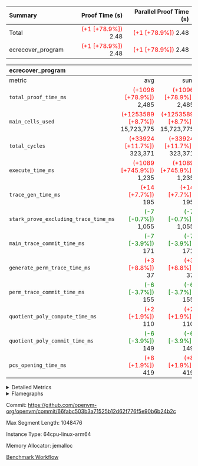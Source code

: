 | Summary | Proof Time (s) | Parallel Proof Time (s) |
|:---|---:|---:|
| Total | <span style='color: red'>(+1 [+78.9%])</span> 2.48 | <span style='color: red'>(+1 [+78.9%])</span> 2.48 |
| ecrecover_program | <span style='color: red'>(+1 [+78.9%])</span> 2.48 | <span style='color: red'>(+1 [+78.9%])</span> 2.48 |


| ecrecover_program |||||
|:---|---:|---:|---:|---:|
|metric|avg|sum|max|min|
| `total_proof_time_ms ` | <span style='color: red'>(+1096 [+78.9%])</span> 2,485 | <span style='color: red'>(+1096 [+78.9%])</span> 2,485 | <span style='color: red'>(+1096 [+78.9%])</span> 2,485 | <span style='color: red'>(+1096 [+78.9%])</span> 2,485 |
| `main_cells_used     ` | <span style='color: red'>(+1253589 [+8.7%])</span> 15,723,775 | <span style='color: red'>(+1253589 [+8.7%])</span> 15,723,775 | <span style='color: red'>(+1253589 [+8.7%])</span> 15,723,775 | <span style='color: red'>(+1253589 [+8.7%])</span> 15,723,775 |
| `total_cycles        ` | <span style='color: red'>(+33924 [+11.7%])</span> 323,371 | <span style='color: red'>(+33924 [+11.7%])</span> 323,371 | <span style='color: red'>(+33924 [+11.7%])</span> 323,371 | <span style='color: red'>(+33924 [+11.7%])</span> 323,371 |
| `execute_time_ms     ` | <span style='color: red'>(+1089 [+745.9%])</span> 1,235 | <span style='color: red'>(+1089 [+745.9%])</span> 1,235 | <span style='color: red'>(+1089 [+745.9%])</span> 1,235 | <span style='color: red'>(+1089 [+745.9%])</span> 1,235 |
| `trace_gen_time_ms   ` | <span style='color: red'>(+14 [+7.7%])</span> 195 | <span style='color: red'>(+14 [+7.7%])</span> 195 | <span style='color: red'>(+14 [+7.7%])</span> 195 | <span style='color: red'>(+14 [+7.7%])</span> 195 |
| `stark_prove_excluding_trace_time_ms` | <span style='color: green'>(-7 [-0.7%])</span> 1,055 | <span style='color: green'>(-7 [-0.7%])</span> 1,055 | <span style='color: green'>(-7 [-0.7%])</span> 1,055 | <span style='color: green'>(-7 [-0.7%])</span> 1,055 |
| `main_trace_commit_time_ms` | <span style='color: green'>(-7 [-3.9%])</span> 171 | <span style='color: green'>(-7 [-3.9%])</span> 171 | <span style='color: green'>(-7 [-3.9%])</span> 171 | <span style='color: green'>(-7 [-3.9%])</span> 171 |
| `generate_perm_trace_time_ms` | <span style='color: red'>(+3 [+8.8%])</span> 37 | <span style='color: red'>(+3 [+8.8%])</span> 37 | <span style='color: red'>(+3 [+8.8%])</span> 37 | <span style='color: red'>(+3 [+8.8%])</span> 37 |
| `perm_trace_commit_time_ms` | <span style='color: green'>(-6 [-3.7%])</span> 155 | <span style='color: green'>(-6 [-3.7%])</span> 155 | <span style='color: green'>(-6 [-3.7%])</span> 155 | <span style='color: green'>(-6 [-3.7%])</span> 155 |
| `quotient_poly_compute_time_ms` | <span style='color: red'>(+2 [+1.9%])</span> 110 | <span style='color: red'>(+2 [+1.9%])</span> 110 | <span style='color: red'>(+2 [+1.9%])</span> 110 | <span style='color: red'>(+2 [+1.9%])</span> 110 |
| `quotient_poly_commit_time_ms` | <span style='color: green'>(-6 [-3.9%])</span> 149 | <span style='color: green'>(-6 [-3.9%])</span> 149 | <span style='color: green'>(-6 [-3.9%])</span> 149 | <span style='color: green'>(-6 [-3.9%])</span> 149 |
| `pcs_opening_time_ms ` | <span style='color: red'>(+8 [+1.9%])</span> 419 | <span style='color: red'>(+8 [+1.9%])</span> 419 | <span style='color: red'>(+8 [+1.9%])</span> 419 | <span style='color: red'>(+8 [+1.9%])</span> 419 |



<details>
<summary>Detailed Metrics</summary>

| group | num_segments | keygen_time_ms | commit_exe_time_ms |
| --- | --- | --- | --- |
| ecrecover_program | 1 | 906 | 10 | 

| group | air_name | quotient_deg | interactions | constraints |
| --- | --- | --- | --- | --- |
| ecrecover_program | AccessAdapterAir<16> | 2 | 5 | 12 | 
| ecrecover_program | AccessAdapterAir<2> | 2 | 5 | 12 | 
| ecrecover_program | AccessAdapterAir<32> | 2 | 5 | 12 | 
| ecrecover_program | AccessAdapterAir<4> | 2 | 5 | 12 | 
| ecrecover_program | AccessAdapterAir<8> | 2 | 5 | 12 | 
| ecrecover_program | BitwiseOperationLookupAir<8> | 2 | 2 | 4 | 
| ecrecover_program | KeccakVmAir | 2 | 321 | 4,513 | 
| ecrecover_program | MemoryMerkleAir<8> | 2 | 4 | 39 | 
| ecrecover_program | PersistentBoundaryAir<8> | 2 | 3 | 7 | 
| ecrecover_program | PhantomAir | 2 | 3 | 5 | 
| ecrecover_program | Poseidon2PeripheryAir<BabyBearParameters>, 1> | 2 | 1 | 286 | 
| ecrecover_program | ProgramAir | 1 | 1 | 4 | 
| ecrecover_program | RangeTupleCheckerAir<2> | 1 | 1 | 4 | 
| ecrecover_program | Rv32HintStoreAir | 2 | 18 | 28 | 
| ecrecover_program | VariableRangeCheckerAir | 1 | 1 | 4 | 
| ecrecover_program | VmAirWrapper<Rv32BaseAluAdapterAir, BaseAluCoreAir<4, 8> | 2 | 20 | 37 | 
| ecrecover_program | VmAirWrapper<Rv32BaseAluAdapterAir, LessThanCoreAir<4, 8> | 2 | 18 | 40 | 
| ecrecover_program | VmAirWrapper<Rv32BaseAluAdapterAir, ShiftCoreAir<4, 8> | 2 | 24 | 91 | 
| ecrecover_program | VmAirWrapper<Rv32BranchAdapterAir, BranchEqualCoreAir<4> | 2 | 11 | 20 | 
| ecrecover_program | VmAirWrapper<Rv32BranchAdapterAir, BranchLessThanCoreAir<4, 8> | 2 | 13 | 35 | 
| ecrecover_program | VmAirWrapper<Rv32CondRdWriteAdapterAir, Rv32JalLuiCoreAir> | 2 | 10 | 18 | 
| ecrecover_program | VmAirWrapper<Rv32IsEqualModAdapterAir<2, 1, 32, 32>, ModularIsEqualCoreAir<32, 4, 8> | 2 | 25 | 225 | 
| ecrecover_program | VmAirWrapper<Rv32JalrAdapterAir, Rv32JalrCoreAir> | 2 | 16 | 20 | 
| ecrecover_program | VmAirWrapper<Rv32LoadStoreAdapterAir, LoadSignExtendCoreAir<4, 8> | 2 | 18 | 33 | 
| ecrecover_program | VmAirWrapper<Rv32LoadStoreAdapterAir, LoadStoreCoreAir<4> | 2 | 17 | 40 | 
| ecrecover_program | VmAirWrapper<Rv32MultAdapterAir, DivRemCoreAir<4, 8> | 2 | 25 | 84 | 
| ecrecover_program | VmAirWrapper<Rv32MultAdapterAir, MulHCoreAir<4, 8> | 2 | 24 | 31 | 
| ecrecover_program | VmAirWrapper<Rv32MultAdapterAir, MultiplicationCoreAir<4, 8> | 2 | 19 | 19 | 
| ecrecover_program | VmAirWrapper<Rv32RdWriteAdapterAir, Rv32AuipcCoreAir> | 2 | 12 | 14 | 
| ecrecover_program | VmAirWrapper<Rv32VecHeapAdapterAir<1, 2, 2, 32, 32>, FieldExpressionCoreAir> | 2 | 415 | 480 | 
| ecrecover_program | VmAirWrapper<Rv32VecHeapAdapterAir<2, 1, 1, 32, 32>, FieldExpressionCoreAir> | 2 | 158 | 190 | 
| ecrecover_program | VmAirWrapper<Rv32VecHeapAdapterAir<2, 2, 2, 32, 32>, FieldExpressionCoreAir> | 2 | 428 | 457 | 
| ecrecover_program | VmConnectorAir | 2 | 5 | 11 | 

| group | air_name | dsl_ir | opcode | segment | cells_used |
| --- | --- | --- | --- | --- | --- |
| ecrecover_program | <Rv32BaseAluAdapterAir,BaseAluCoreAir<4, 8>> |  | ADD | 0 | 2,866,392 | 
| ecrecover_program | <Rv32BaseAluAdapterAir,BaseAluCoreAir<4, 8>> |  | AND | 0 | 629,424 | 
| ecrecover_program | <Rv32BaseAluAdapterAir,BaseAluCoreAir<4, 8>> |  | OR | 0 | 271,620 | 
| ecrecover_program | <Rv32BaseAluAdapterAir,BaseAluCoreAir<4, 8>> |  | SUB | 0 | 295,596 | 
| ecrecover_program | <Rv32BaseAluAdapterAir,BaseAluCoreAir<4, 8>> |  | XOR | 0 | 29,700 | 
| ecrecover_program | <Rv32BaseAluAdapterAir,LessThanCoreAir<4, 8>> |  | SLTU | 0 | 90,983 | 
| ecrecover_program | <Rv32BaseAluAdapterAir,ShiftCoreAir<4, 8>> |  | SLL | 0 | 269,823 | 
| ecrecover_program | <Rv32BaseAluAdapterAir,ShiftCoreAir<4, 8>> |  | SRL | 0 | 262,403 | 
| ecrecover_program | <Rv32BranchAdapterAir,BranchEqualCoreAir<4>> |  | BEQ | 0 | 349,726 | 
| ecrecover_program | <Rv32BranchAdapterAir,BranchEqualCoreAir<4>> |  | BNE | 0 | 147,030 | 
| ecrecover_program | <Rv32BranchAdapterAir,BranchLessThanCoreAir<4, 8>> |  | BGEU | 0 | 3,552 | 
| ecrecover_program | <Rv32BranchAdapterAir,BranchLessThanCoreAir<4, 8>> |  | BLT | 0 | 576 | 
| ecrecover_program | <Rv32BranchAdapterAir,BranchLessThanCoreAir<4, 8>> |  | BLTU | 0 | 685,760 | 
| ecrecover_program | <Rv32CondRdWriteAdapterAir,Rv32JalLuiCoreAir> |  | JAL | 0 | 24,030 | 
| ecrecover_program | <Rv32CondRdWriteAdapterAir,Rv32JalLuiCoreAir> |  | LUI | 0 | 92,592 | 
| ecrecover_program | <Rv32IsEqualModAdapterAir<2, 1, 32, 32>,ModularIsEqualCoreAir<32, 4, 8>> |  | IS_EQ | 0 | 536,678 | 
| ecrecover_program | <Rv32IsEqualModAdapterAir<2, 1, 32, 32>,ModularIsEqualCoreAir<32, 4, 8>> |  | SETUP_ISEQ | 0 | 332 | 
| ecrecover_program | <Rv32JalrAdapterAir,Rv32JalrCoreAir> |  | JALR | 0 | 236,656 | 
| ecrecover_program | <Rv32LoadStoreAdapterAir,LoadSignExtendCoreAir<4, 8>> |  | LOADB | 0 | 169,344 | 
| ecrecover_program | <Rv32LoadStoreAdapterAir,LoadStoreCoreAir<4>> |  | LOADBU | 0 | 157,522 | 
| ecrecover_program | <Rv32LoadStoreAdapterAir,LoadStoreCoreAir<4>> |  | LOADW | 0 | 844,518 | 
| ecrecover_program | <Rv32LoadStoreAdapterAir,LoadStoreCoreAir<4>> |  | STOREB | 0 | 1,134,716 | 
| ecrecover_program | <Rv32LoadStoreAdapterAir,LoadStoreCoreAir<4>> |  | STOREW | 0 | 2,977,379 | 
| ecrecover_program | <Rv32MultAdapterAir,MultiplicationCoreAir<4, 8>> |  | MUL | 0 | 79,918 | 
| ecrecover_program | <Rv32RdWriteAdapterAir,Rv32AuipcCoreAir> |  | AUIPC | 0 | 84,380 | 
| ecrecover_program | <Rv32VecHeapAdapterAir<1, 2, 2, 32, 32>,FieldExpressionCoreAir> |  | EcDouble | 0 | 694,690 | 
| ecrecover_program | <Rv32VecHeapAdapterAir<2, 1, 1, 32, 32>,FieldExpressionCoreAir> |  | ModularAddSub | 0 | 5,970 | 
| ecrecover_program | <Rv32VecHeapAdapterAir<2, 1, 1, 32, 32>,FieldExpressionCoreAir> |  | ModularMulDiv | 0 | 13,676 | 
| ecrecover_program | <Rv32VecHeapAdapterAir<2, 2, 2, 32, 32>,FieldExpressionCoreAir> |  | EcAddNe | 0 | 453,125 | 
| ecrecover_program | KeccakVmAir |  | KECCAK256 | 0 | 379,560 | 
| ecrecover_program | PhantomAir |  | PHANTOM | 0 | 66 | 
| ecrecover_program | Rv32HintStoreAir |  | HINT_BUFFER | 0 | 6,656 | 
| ecrecover_program | Rv32HintStoreAir |  | HINT_STOREW | 0 | 352 | 

| group | air_name | segment | rows | prep_cols | perm_cols | main_cols | cells |
| --- | --- | --- | --- | --- | --- | --- | --- |
| ecrecover_program | AccessAdapterAir<16> | 0 | 16,384 |  | 16 | 25 | 671,744 | 
| ecrecover_program | AccessAdapterAir<2> | 0 | 1,024 |  | 16 | 11 | 27,648 | 
| ecrecover_program | AccessAdapterAir<32> | 0 | 8,192 |  | 16 | 41 | 466,944 | 
| ecrecover_program | AccessAdapterAir<4> | 0 | 512 |  | 16 | 13 | 14,848 | 
| ecrecover_program | AccessAdapterAir<8> | 0 | 32,768 |  | 16 | 17 | 1,081,344 | 
| ecrecover_program | BitwiseOperationLookupAir<8> | 0 | 65,536 | 3 | 8 | 2 | 655,360 | 
| ecrecover_program | KeccakVmAir | 0 | 128 |  | 1,056 | 3,163 | 540,032 | 
| ecrecover_program | MemoryMerkleAir<8> | 0 | 4,096 |  | 16 | 32 | 196,608 | 
| ecrecover_program | PersistentBoundaryAir<8> | 0 | 4,096 |  | 12 | 20 | 131,072 | 
| ecrecover_program | PhantomAir | 0 | 16 |  | 12 | 6 | 288 | 
| ecrecover_program | Poseidon2PeripheryAir<BabyBearParameters>, 1> | 0 | 4,096 |  | 8 | 300 | 1,261,568 | 
| ecrecover_program | ProgramAir | 0 | 32,768 |  | 8 | 10 | 589,824 | 
| ecrecover_program | RangeTupleCheckerAir<2> | 0 | 524,288 | 2 | 8 | 1 | 4,718,592 | 
| ecrecover_program | Rv32HintStoreAir | 0 | 256 |  | 44 | 32 | 19,456 | 
| ecrecover_program | VariableRangeCheckerAir | 0 | 262,144 | 2 | 8 | 1 | 2,359,296 | 
| ecrecover_program | VmAirWrapper<Rv32BaseAluAdapterAir, BaseAluCoreAir<4, 8> | 0 | 131,072 |  | 52 | 36 | 11,534,336 | 
| ecrecover_program | VmAirWrapper<Rv32BaseAluAdapterAir, LessThanCoreAir<4, 8> | 0 | 4,096 |  | 40 | 37 | 315,392 | 
| ecrecover_program | VmAirWrapper<Rv32BaseAluAdapterAir, ShiftCoreAir<4, 8> | 0 | 16,384 |  | 52 | 53 | 1,720,320 | 
| ecrecover_program | VmAirWrapper<Rv32BranchAdapterAir, BranchEqualCoreAir<4> | 0 | 32,768 |  | 28 | 26 | 1,769,472 | 
| ecrecover_program | VmAirWrapper<Rv32BranchAdapterAir, BranchLessThanCoreAir<4, 8> | 0 | 32,768 |  | 32 | 32 | 2,097,152 | 
| ecrecover_program | VmAirWrapper<Rv32CondRdWriteAdapterAir, Rv32JalLuiCoreAir> | 0 | 8,192 |  | 28 | 18 | 376,832 | 
| ecrecover_program | VmAirWrapper<Rv32IsEqualModAdapterAir<2, 1, 32, 32>, ModularIsEqualCoreAir<32, 4, 8> | 0 | 4,096 |  | 56 | 166 | 909,312 | 
| ecrecover_program | VmAirWrapper<Rv32JalrAdapterAir, Rv32JalrCoreAir> | 0 | 16,384 |  | 36 | 28 | 1,048,576 | 
| ecrecover_program | VmAirWrapper<Rv32LoadStoreAdapterAir, LoadSignExtendCoreAir<4, 8> | 0 | 8,192 |  | 52 | 36 | 720,896 | 
| ecrecover_program | VmAirWrapper<Rv32LoadStoreAdapterAir, LoadStoreCoreAir<4> | 0 | 131,072 |  | 52 | 41 | 12,189,696 | 
| ecrecover_program | VmAirWrapper<Rv32MultAdapterAir, MultiplicationCoreAir<4, 8> | 0 | 4,096 |  | 52 | 31 | 339,968 | 
| ecrecover_program | VmAirWrapper<Rv32RdWriteAdapterAir, Rv32AuipcCoreAir> | 0 | 8,192 |  | 28 | 20 | 393,216 | 
| ecrecover_program | VmAirWrapper<Rv32VecHeapAdapterAir<1, 2, 2, 32, 32>, FieldExpressionCoreAir> | 0 | 2,048 |  | 836 | 547 | 2,832,384 | 
| ecrecover_program | VmAirWrapper<Rv32VecHeapAdapterAir<2, 1, 1, 32, 32>, FieldExpressionCoreAir> | 0 | 64 |  | 320 | 263 | 37,312 | 
| ecrecover_program | VmAirWrapper<Rv32VecHeapAdapterAir<2, 2, 2, 32, 32>, FieldExpressionCoreAir> | 0 | 1,024 |  | 860 | 625 | 1,520,640 | 
| ecrecover_program | VmConnectorAir | 0 | 2 | 1 | 16 | 5 | 42 | 

| group | chip_name | segment | rows_used |
| --- | --- | --- | --- |
| ecrecover_program | <Rv32BaseAluAdapterAir,BaseAluCoreAir<4, 8>> | 0 | 113,687 | 
| ecrecover_program | <Rv32BaseAluAdapterAir,LessThanCoreAir<4, 8>> | 0 | 2,459 | 
| ecrecover_program | <Rv32BaseAluAdapterAir,ShiftCoreAir<4, 8>> | 0 | 10,042 | 
| ecrecover_program | <Rv32BranchAdapterAir,BranchEqualCoreAir<4>> | 0 | 19,106 | 
| ecrecover_program | <Rv32BranchAdapterAir,BranchLessThanCoreAir<4, 8>> | 0 | 21,559 | 
| ecrecover_program | <Rv32CondRdWriteAdapterAir,Rv32JalLuiCoreAir> | 0 | 6,479 | 
| ecrecover_program | <Rv32IsEqualModAdapterAir<2, 1, 32, 32>,ModularIsEqualCoreAir<32, 4, 8>> | 0 | 3,214 | 
| ecrecover_program | <Rv32JalrAdapterAir,Rv32JalrCoreAir> | 0 | 8,452 | 
| ecrecover_program | <Rv32LoadStoreAdapterAir,LoadSignExtendCoreAir<4, 8>> | 0 | 4,704 | 
| ecrecover_program | <Rv32LoadStoreAdapterAir,LoadStoreCoreAir<4>> | 0 | 124,735 | 
| ecrecover_program | <Rv32MultAdapterAir,MultiplicationCoreAir<4, 8>> | 0 | 2,578 | 
| ecrecover_program | <Rv32RdWriteAdapterAir,Rv32AuipcCoreAir> | 0 | 4,220 | 
| ecrecover_program | <Rv32VecHeapAdapterAir<1, 2, 2, 32, 32>,FieldExpressionCoreAir> | 0 | 1,270 | 
| ecrecover_program | <Rv32VecHeapAdapterAir<2, 1, 1, 32, 32>,FieldExpressionCoreAir> | 0 | 41 | 
| ecrecover_program | <Rv32VecHeapAdapterAir<2, 2, 2, 32, 32>,FieldExpressionCoreAir> | 0 | 725 | 
| ecrecover_program | AccessAdapter<16> | 0 | 13,660 | 
| ecrecover_program | AccessAdapter<2> | 0 | 650 | 
| ecrecover_program | AccessAdapter<32> | 0 | 6,830 | 
| ecrecover_program | AccessAdapter<4> | 0 | 364 | 
| ecrecover_program | AccessAdapter<8> | 0 | 28,082 | 
| ecrecover_program | Arc<BabyBearParameters>, 1> | 0 | 2,151 | 
| ecrecover_program | BitwiseOperationLookupAir<8> | 0 | 65,536 | 
| ecrecover_program | Boundary | 0 | 3,154 | 
| ecrecover_program | KeccakVmAir | 0 | 120 | 
| ecrecover_program | Merkle | 0 | 3,432 | 
| ecrecover_program | PhantomAir | 0 | 11 | 
| ecrecover_program | ProgramChip | 0 | 16,700 | 
| ecrecover_program | RangeTupleCheckerAir<2> | 0 | 524,288 | 
| ecrecover_program | Rv32HintStoreAir | 0 | 219 | 
| ecrecover_program | VariableRangeCheckerAir | 0 | 262,144 | 
| ecrecover_program | VmConnectorAir | 0 | 2 | 

| group | dsl_ir | opcode | segment | frequency |
| --- | --- | --- | --- | --- |
| ecrecover_program |  | ADD | 0 | 79,622 | 
| ecrecover_program |  | AND | 0 | 17,484 | 
| ecrecover_program |  | AUIPC | 0 | 4,220 | 
| ecrecover_program |  | BEQ | 0 | 13,451 | 
| ecrecover_program |  | BGEU | 0 | 111 | 
| ecrecover_program |  | BLT | 0 | 18 | 
| ecrecover_program |  | BLTU | 0 | 21,430 | 
| ecrecover_program |  | BNE | 0 | 5,655 | 
| ecrecover_program |  | EcAddNe | 0 | 725 | 
| ecrecover_program |  | EcDouble | 0 | 1,270 | 
| ecrecover_program |  | HINT_BUFFER | 0 | 11 | 
| ecrecover_program |  | HINT_STOREW | 0 | 11 | 
| ecrecover_program |  | IS_EQ | 0 | 3,233 | 
| ecrecover_program |  | JAL | 0 | 1,335 | 
| ecrecover_program |  | JALR | 0 | 8,452 | 
| ecrecover_program |  | KECCAK256 | 0 | 5 | 
| ecrecover_program |  | LOADB | 0 | 4,704 | 
| ecrecover_program |  | LOADBU | 0 | 3,842 | 
| ecrecover_program |  | LOADW | 0 | 20,598 | 
| ecrecover_program |  | LUI | 0 | 5,144 | 
| ecrecover_program |  | MUL | 0 | 2,578 | 
| ecrecover_program |  | ModularAddSub | 0 | 30 | 
| ecrecover_program |  | ModularMulDiv | 0 | 52 | 
| ecrecover_program |  | OR | 0 | 7,545 | 
| ecrecover_program |  | PHANTOM | 0 | 11 | 
| ecrecover_program |  | SETUP_ISEQ | 0 | 2 | 
| ecrecover_program |  | SLL | 0 | 5,091 | 
| ecrecover_program |  | SLTU | 0 | 2,459 | 
| ecrecover_program |  | SRL | 0 | 4,951 | 
| ecrecover_program |  | STOREB | 0 | 27,676 | 
| ecrecover_program |  | STOREW | 0 | 72,619 | 
| ecrecover_program |  | SUB | 0 | 8,211 | 
| ecrecover_program |  | XOR | 0 | 825 | 

| group | segment | trace_gen_time_ms | total_proof_time_ms | total_cycles | total_cells | stark_prove_excluding_trace_time_ms | quotient_poly_compute_time_ms | quotient_poly_commit_time_ms | perm_trace_commit_time_ms | pcs_opening_time_ms | main_trace_commit_time_ms | main_cells_used | generate_perm_trace_time_ms | execute_time_ms |
| --- | --- | --- | --- | --- | --- | --- | --- | --- | --- | --- | --- | --- | --- | --- |
| ecrecover_program | 0 | 195 | 2,485 | 323,371 | 50,572,242 | 1,055 | 110 | 149 | 155 | 419 | 171 | 15,723,775 | 37 | 1,235 | 

| group | segment | trace_height_constraint | weighted_sum | threshold |
| --- | --- | --- | --- | --- |
| ecrecover_program | 0 | 0 | 801,876 | 2,013,265,921 | 
| ecrecover_program | 0 | 1 | 2,409,440 | 2,013,265,921 | 
| ecrecover_program | 0 | 2 | 400,938 | 2,013,265,921 | 
| ecrecover_program | 0 | 3 | 3,982,428 | 2,013,265,921 | 
| ecrecover_program | 0 | 4 | 16,384 | 2,013,265,921 | 
| ecrecover_program | 0 | 5 | 8,192 | 2,013,265,921 | 
| ecrecover_program | 0 | 6 | 911,664 | 2,013,265,921 | 
| ecrecover_program | 0 | 7 | 16,384 | 2,013,265,921 | 
| ecrecover_program | 0 | 8 | 9,501,674 | 2,013,265,921 | 

</details>


<details>
<summary>Flamegraphs</summary>

[![](https://openvm-public-data-sandbox-us-east-1.s3.us-east-1.amazonaws.com/benchmark/github/flamegraphs/ecrecover-66fabc503b3a71525b12d62f776f5e90b6b24b2c/ecrecover-ecrecover_program.dsl_ir.opcode.air_name.cells_used.reverse.svg)](https://openvm-public-data-sandbox-us-east-1.s3.us-east-1.amazonaws.com/benchmark/github/flamegraphs/ecrecover-66fabc503b3a71525b12d62f776f5e90b6b24b2c/ecrecover-ecrecover_program.dsl_ir.opcode.air_name.cells_used.reverse.svg)
[![](https://openvm-public-data-sandbox-us-east-1.s3.us-east-1.amazonaws.com/benchmark/github/flamegraphs/ecrecover-66fabc503b3a71525b12d62f776f5e90b6b24b2c/ecrecover-ecrecover_program.dsl_ir.opcode.air_name.cells_used.svg)](https://openvm-public-data-sandbox-us-east-1.s3.us-east-1.amazonaws.com/benchmark/github/flamegraphs/ecrecover-66fabc503b3a71525b12d62f776f5e90b6b24b2c/ecrecover-ecrecover_program.dsl_ir.opcode.air_name.cells_used.svg)
[![](https://openvm-public-data-sandbox-us-east-1.s3.us-east-1.amazonaws.com/benchmark/github/flamegraphs/ecrecover-66fabc503b3a71525b12d62f776f5e90b6b24b2c/ecrecover-ecrecover_program.dsl_ir.opcode.frequency.reverse.svg)](https://openvm-public-data-sandbox-us-east-1.s3.us-east-1.amazonaws.com/benchmark/github/flamegraphs/ecrecover-66fabc503b3a71525b12d62f776f5e90b6b24b2c/ecrecover-ecrecover_program.dsl_ir.opcode.frequency.reverse.svg)
[![](https://openvm-public-data-sandbox-us-east-1.s3.us-east-1.amazonaws.com/benchmark/github/flamegraphs/ecrecover-66fabc503b3a71525b12d62f776f5e90b6b24b2c/ecrecover-ecrecover_program.dsl_ir.opcode.frequency.svg)](https://openvm-public-data-sandbox-us-east-1.s3.us-east-1.amazonaws.com/benchmark/github/flamegraphs/ecrecover-66fabc503b3a71525b12d62f776f5e90b6b24b2c/ecrecover-ecrecover_program.dsl_ir.opcode.frequency.svg)

</details>

Commit: https://github.com/openvm-org/openvm/commit/66fabc503b3a71525b12d62f776f5e90b6b24b2c

Max Segment Length: 1048476

Instance Type: 64cpu-linux-arm64

Memory Allocator: jemalloc

[Benchmark Workflow](https://github.com/openvm-org/openvm/actions/runs/15311485230)
